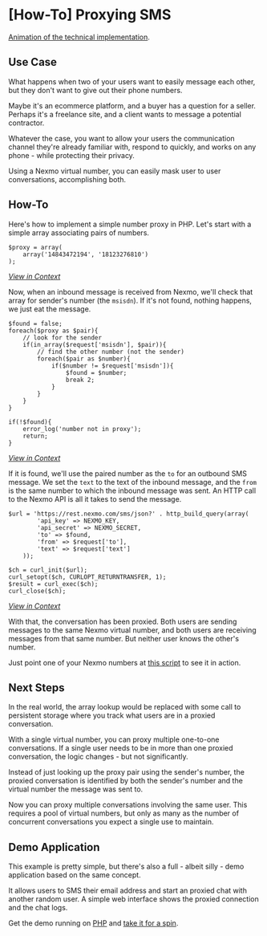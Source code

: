 # [How-To] Proxying SMS

[Animation of the technical implementation](http://prezi.com/1gs_qvnegmgn/how-to-proxy-sms-with-audio/?utm_source=prezi-view&utm_medium=ending-bar&utm_content=Title-link&utm_campaign=ending-bar-tryout).

## Use Case
What happens when two of your users want to easily message each other, but they don't want to give out their phone 
numbers.

Maybe it's an ecommerce platform, and a buyer has a question for a seller. Perhaps it's a freelance site, and a client 
wants to message a potential contractor.

Whatever the case, you want to allow your users the communication channel they're already familiar with, respond to 
quickly, and works on any phone - while protecting their privacy.

Using a Nexmo virtual number, you can easily mask user to user conversations, accomplishing both.

## How-To
Here's how to implement a simple number proxy in PHP. Let's start with a simple array associating pairs of numbers.

    $proxy = array(
        array('14843472194', '18123276810')
    );

[*View in Context*](https://github.com/Nexmo/Proxy/blob/master/how-to/index.php#L13-L15)

Now, when an inbound message is received from Nexmo, we'll check that array for sender's number (the `msisdn`). If it's 
not found, nothing happens, we just eat the message.

    $found = false;
    foreach($proxy as $pair){
        // look for the sender
        if(in_array($request['msisdn'], $pair)){
            // find the other number (not the sender)
            foreach($pair as $number){
                if($number != $request['msisdn']){
                    $found = $number;
                    break 2;
                }
            }
        }
    }
    
    if(!$found){
        error_log('number not in proxy');
        return;
    }

[*View in Context*](https://github.com/Nexmo/Proxy/blob/master/how-to/index.php#L17-L34)

If it is found, we'll use the paired number as the `to` for an outbound SMS message. We set the `text` to the text of 
the inbound message, and the `from` is the same number to which the inbound message was sent. An HTTP call to the 
Nexmo API is all it takes to send the message.

    $url = 'https://rest.nexmo.com/sms/json?' . http_build_query(array(
            'api_key' => NEXMO_KEY,
            'api_secret' => NEXMO_SECRET,
            'to' => $found,
            'from' => $request['to'],
            'text' => $request['text']
        ));
    
    $ch = curl_init($url);
    curl_setopt($ch, CURLOPT_RETURNTRANSFER, 1);
    $result = curl_exec($ch);
    curl_close($ch);

[*View in Context*](https://github.com/Nexmo/Proxy/blob/master/how-to/index.php#L36-L47)

With that, the conversation has been proxied. Both users are sending messages to the same Nexmo virtual number, and 
both users are receiving messages from that same number. But neither user knows the other's number.

Just point one of your Nexmo numbers at [this script](https://github.com/Nexmo/Proxy/blob/master/how-to/index.php)
to see it in action.

## Next Steps
In the real world, the array lookup would be replaced with some call to persistent storage where you track what users 
are in a proxied conversation. 

With a single virtual number, you can proxy multiple one-to-one conversations. If a single user needs to be in more 
than one proxied conversation, the logic changes - but not significantly. 

Instead of just looking up the proxy pair using the sender's number, the proxied conversation is identified by both 
the sender's number and the virtual number the message was sent to.

Now you can proxy multiple conversations involving the same user. This requires a pool of virtual numbers, but only 
as many as the number of concurrent conversations you expect a single use to maintain.

## Demo Application
This example is pretty simple, but there's also a full - albeit silly - demo application based on the same concept. 

It allows users to SMS their email address and start an proxied chat with another random user. A simple web interface 
shows the proxied connection and the chat logs.

Get the demo running on [PHP](https://github.com/Nexmo/Proxy/tree/master/demo#setup) and 
[take it for a spin](https://github.com/Nexmo/Proxy/tree/master/demo#usage).